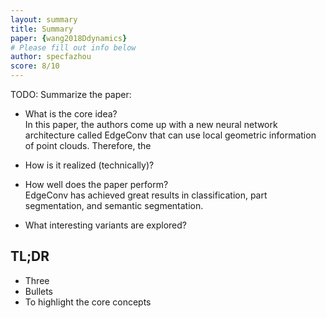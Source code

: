 ```yaml
---
layout: summary
title: Summary
paper: {wang2018Ddynamics}
# Please fill out info below
author: specfazhou
score: 8/10
---
```


TODO: Summarize the paper:
* What is the core idea? <br/>
In this paper, the authors come up with a new neural network architecture called EdgeConv that can use local geometric information of point clouds. Therefore, the 


* How is it realized (technically)? <br/>

* How well does the paper perform? <br/>
EdgeConv has achieved great results in classification, part segmentation, and semantic segmentation. 
* What interesting variants are explored?

## TL;DR
* Three
* Bullets
* To highlight the core concepts
